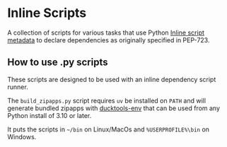 # Inline Scripts #

A collection of scripts for various tasks that use Python 
[Inline script metadata](https://packaging.python.org/en/latest/specifications/inline-script-metadata/#inline-script-metadata)
to declare dependencies as originally specified in PEP-723.

## How to use .py scripts ##

These scripts are designed to be used with an inline dependency script runner.

The `build_zipapps.py` script requires `uv` be installed on `PATH` and will generate
bundled zipapps with [ducktools-env](https://github.com/DavidCEllis/ducktools-env) that
can be used from any Python install of 3.10 or later.

It puts the scripts in `~/bin` on Linux/MacOs and `%USERPROFILE%\bin` on Windows.
